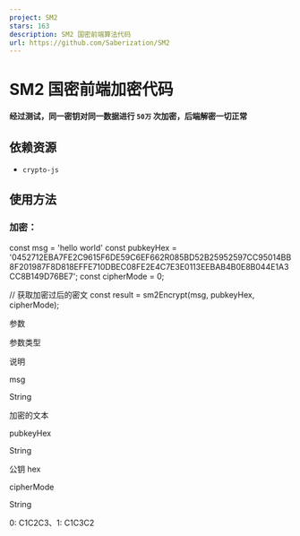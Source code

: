 ```yaml
---
project: SM2
stars: 163
description: SM2 国密前端算法代码
url: https://github.com/Saberization/SM2
---
```


SM2 国密前端加密代码
============

**经过测试，同一密钥对同一数据进行 `50万` 次加密，后端解密一切正常**

依赖资源
----

-   `crypto-js`

使用方法
----

### 加密：

const msg \= 'hello world'
const pubkeyHex \= '0452712EBA7FE2C9615F6DE59C6EF662R085BD52B25952597CC95014BB8F201987F8D818EFFE710DBEC08FE2E4C7E3E0113EEBAB4B0E8B044E1A3CC8B149D76BE7';
const cipherMode \= 0;

// 获取加密过后的密文
const result \= sm2Encrypt(msg, pubkeyHex, cipherMode);

参数

参数类型

说明

msg

String

加密的文本

pubkeyHex

String

公钥 hex

cipherMode

String

0: C1C2C3、1: C1C3C2
